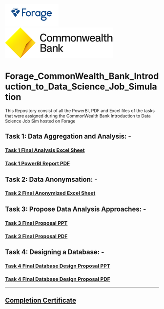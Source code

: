 <p>
<img src="https://github.com/ADVAIT135/Forage_CommonWealth_Bank_Introduction_to_Data_Science_Job_Simulation/blob/0ed8dfc3632483a727687967322cd0c4ae7d5696/Forage.PNG?raw=True" alt="Forage" >
<img src="https://github.com/ADVAIT135/Forage_CommonWealth_Bank_Introduction_to_Data_Science_Job_Simulation/blob/0ed8dfc3632483a727687967322cd0c4ae7d5696/CommBank%20Logos_Beacon%20Wordmark%20Black.png?raw=true" height = 100px  alt="CommonWealth Bank" >
</p>

# Forage_CommonWealth_Bank_Introduction_to_Data_Science_Job_Simulation
This Repository consist of all the  PowerBI, PDF and Excel files of the tasks that were assigned during the CommonWealth Bank Introduction to Data Science Job Sim hosted on Forage

## Task 1: Data Aggregation and Analysis: -
### [Task 1 Final Analysis Excel Sheet](https://view.officeapps.live.com/op/view.aspx?src=https%3A%2F%2Fraw.githubusercontent.com%2FADVAIT135%2FForage_CommonWealth_Bank_Introduction_to_Data_Science_Job_Simulation%2Fmain%2FTask%25201%253A%2520Data%2520Aggregation%2520and%2520Analysis%2Fsupermarket_transactions_analysis.xlsx&wdOrigin=BROWSELINK)
### [Task 1 PowerBI Report PDF](https://github.com/ADVAIT135/Forage_CommonWealth_Bank_Introduction_to_Data_Science_Job_Simulation/blob/0ed8dfc3632483a727687967322cd0c4ae7d5696/Task%201%3A%20Data%20Aggregation%20and%20Analysis/Forage%20CommonWealth%20Bank%20Introduction%20to%20Data%20Science%20Task%201.pdf)

## Task 2: Data Anonymsation: -
### [Task 2 Final Anonymized Excel Sheet](https://view.officeapps.live.com/op/view.aspx?src=https%3A%2F%2Fraw.githubusercontent.com%2FADVAIT135%2FForage_CommonWealth_Bank_Introduction_to_Data_Science_Job_Simulation%2Fmain%2FTask%25202%253A%2520Data%2520Anonymisation%2Fmobile_customers_anonymisation.xlsx&wdOrigin=BROWSELINK)

## Task 3: Propose Data Analysis Approaches: -
### [Task 3 Final Proposal PPT](https://view.officeapps.live.com/op/view.aspx?src=https%3A%2F%2Fraw.githubusercontent.com%2FADVAIT135%2FForage_CommonWealth_Bank_Introduction_to_Data_Science_Job_Simulation%2Fmain%2FTask%25203%253A%2520Propose%2520Data%2520Analysis%2520Approaches%2FForage%2520CommomWealth%2520Introduction%2520to%2520Data%2520Science%2520Task%25203.pptx&wdOrigin=BROWSELINK)
### [Task 3 Final Proposal PDF](https://github.com/ADVAIT135/Forage_CommonWealth_Bank_Introduction_to_Data_Science_Job_Simulation/blob/0ed8dfc3632483a727687967322cd0c4ae7d5696/Task%203%3A%20Propose%20Data%20Analysis%20Approaches/Forage%20CommomWealth%20Introduction%20to%20Data%20Science%20Task%203.pdf)

## Task 4: Designing a Database: -
### [Task 4 Final Database Design Proposal PPT](https://view.officeapps.live.com/op/view.aspx?src=https%3A%2F%2Fraw.githubusercontent.com%2FADVAIT135%2FForage_CommonWealth_Bank_Introduction_to_Data_Science_Job_Simulation%2Fmain%2FTask%25204%253A%2520Designing%2520a%2520Database%2FForage%2520CommonWealth%2520Bank%2520Introduction%2520to%2520Data%2520Science%2520Task%25204.pptx&wdOrigin=BROWSELINK)
### [Task 4 Final Database Design Proposal PDF](https://github.com/ADVAIT135/Forage_CommonWealth_Bank_Introduction_to_Data_Science_Job_Simulation/blob/0ed8dfc3632483a727687967322cd0c4ae7d5696/Task%204%3A%20Designing%20a%20Database/Forage%20CommonWealth%20Bank%20Introduction%20to%20Data%20Science%20Task%204.pdf)

<hr>

## [Completion Certificate](https://forage-uploads-prod.s3.amazonaws.com/completion-certificates/Commonwealth%20Bank/smwfytX3mcLboA9bf_Commonwealth%20Bank_xHj9pxotQTSvEtW8B_1707294422044_completion_certificate.pdf)
